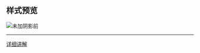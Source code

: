 <h2>样式预览</h2>  

![未加阴影前](https://forever-1258828479.cos.ap-beijing.myqcloud.com/myblog/page/Dynamic-shadow/2.png)  

<hr>

[详细讲解](https://foreversnowy.com/Dynamic-shadow.html)

